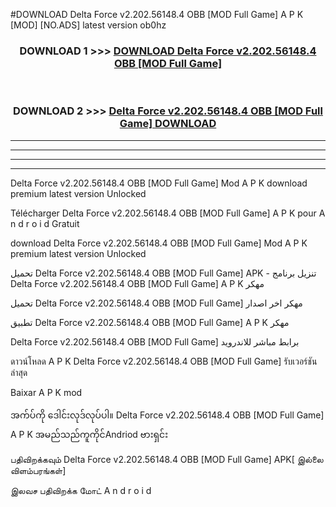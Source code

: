 #DOWNLOAD Delta Force v2.202.56148.4 OBB [MOD Full Game] A P K [MOD] [NO.ADS] latest version ob0hz



<div align="center">

<h3>DOWNLOAD 1 >>> <a href="https://teeasianyam.web.app?sq=Delta Force v2.202.56148.4 OBB [MOD Full Game]">DOWNLOAD Delta Force v2.202.56148.4 OBB [MOD Full Game] </a></h3><br>

<h3>DOWNLOAD 2 >>> <a href="https://teeasianyam.web.app?sq=Delta Force v2.202.56148.4 OBB [MOD Full Game] ">Delta Force v2.202.56148.4 OBB [MOD Full Game]  DOWNLOAD </a></h3>

</div>


----------------------------------------------------------

----------------------------------------------------------

----------------------------------------------------------

----------------------------------------------------------


Delta Force v2.202.56148.4 OBB [MOD Full Game]  Mod A P K download premium latest version Unlocked

Télécharger Delta Force v2.202.56148.4 OBB [MOD Full Game]  A P K pour A n d r o i d Gratuit

download Delta Force v2.202.56148.4 OBB [MOD Full Game]  Mod A P K premium latest version Unlocked

تحميل Delta Force v2.202.56148.4 OBB [MOD Full Game]  APK - تنزيل برنامج Delta Force v2.202.56148.4 OBB [MOD Full Game]  A P K مهكر

تحميل Delta Force v2.202.56148.4 OBB [MOD Full Game]  مهكر اخر اصدار

تطبيق Delta Force v2.202.56148.4 OBB [MOD Full Game]  A P K مهكر

Delta Force v2.202.56148.4 OBB [MOD Full Game]  برابط مباشر للاندرويد

ดาวน์โหลด A P K Delta Force v2.202.56148.4 OBB [MOD Full Game]  รับเวอร์ชันล่าสุด

Baixar A P K mod

အက်ပ်ကို ဒေါင်းလုဒ်လုပ်ပါ။ Delta Force v2.202.56148.4 OBB [MOD Full Game]  A P K အမည်သည်ကူကိုင်Andriod ဗားရှင်း

பதிவிறக்கவும் Delta Force v2.202.56148.4 OBB [MOD Full Game]  APK[ இல்லை விளம்பரங்கள்] 
 
இலவச பதிவிறக்க மோட் A n d r o i d



